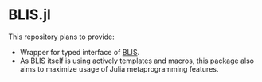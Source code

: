 BLIS.jl
=======

This repository plans to provide:

- Wrapper for typed interface of [BLIS](https://github.com/flame/blis).
- As BLIS itself is using actively templates and macros, this package also
  aims to maximize usage of Julia metaprogramming features.

